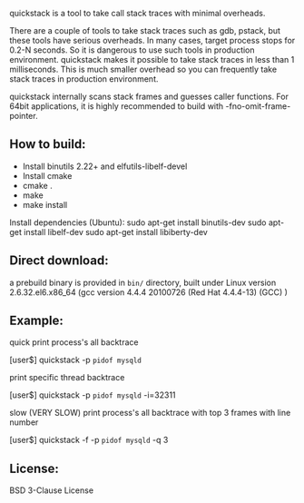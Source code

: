 quickstack is a tool to take call stack traces with minimal overheads.

There are a couple of tools to take stack traces such as gdb, pstack, but these tools
have serious overheads. In many cases, target process stops for 0.2-N seconds.
So it is dangerous to use such tools in production environment.
quickstack makes it possible to take stack traces in less than 1 milliseconds. This is
much smaller overhead so you can frequently take stack traces in production environment.

quickstack internally scans stack frames and guesses caller functions.
For 64bit applications, it is highly recommended to build with -fno-omit-frame-pointer.

## How to build:

* Install binutils 2.22+ and elfutils-libelf-devel
* Install cmake
* cmake .
* make
* make install

Install dependencies (Ubuntu):
sudo apt-get install binutils-dev
sudo apt-get install libelf-dev
sudo apt-get install libiberty-dev

## Direct download:

a prebuild binary is provided in `bin/` directory, built under Linux version 2.6.32.el6.x86_64 (gcc version 4.4.4 20100726 (Red Hat 4.4.4-13) (GCC) )


## Example:

quick print process's all backtrace

[user$] quickstack -p `pidof mysqld`

print specific thread backtrace

[user$] quickstack -p `pidof mysqld` -i=32311

slow (VERY SLOW) print process's all backtrace with top 3 frames with line number

[user$] quickstack -f -p `pidof mysqld` -q 3

## License:

BSD 3-Clause License
